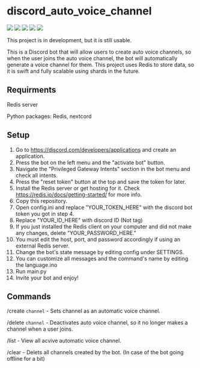 # discord_auto_voice_channel
![](https://img.shields.io/pypi/pyversions/nextcord?style=flat-square)
![](https://img.shields.io/github/release-date-pre/HongWonYul/discord_auto_voice_channel?style=flat-square)
![](https://img.shields.io/github/downloads/HongWonYul/discord_auto_voice_channel/total?style=flat-square)
![](https://img.shields.io/github/v/release/hongwonyul/discord_auto_voice_channel?include_prereleases)
![](https://img.shields.io/github/license/hongwonyul/discord_auto_voice_channel?style=flat-square)

This project is in development, but it is still usable.

This is a Discord bot that will allow users to create auto voice channels, so when the user joins the auto voice channel, the bot will automatically generate a voice channel for them.
This project uses Redis to store data, so it is swift and fully scalable using shards in the future.

## Requirments
Redis server

Python packages: Redis, nextcord

## Setup
1. Go to https://discord.com/developers/applications and create an application.
2. Press the bot on the left menu and the "activate bot" button.
3. Navigate the "Privileged Gateway Intents" section in the bot menu and check all intents.
4. Press the "reset token" button at the top and save the token for later.
5. Install the Redis server or get hosting for it. Check https://redis.io/docs/getting-started/ for more info.
5. Copy this repository.
6. Open config.ini and replace "YOUR_TOKEN_HERE" with the discord bot token you got in step 4.
7. Replace "YOUR_ID_HERE" with discord ID (Not tag)
8. If you just installed the Redis client on your computer and did not make any changes, delete "YOUR_PASSWORD_HERE."
9. You must edit the host, port, and password accordingly if using an external Redis server.
10. Change the bot's state message by editing config under SETTINGS.
11. You can customize all messages and the command's name by editing the language.ino
12. Run main.py
13. Invite your bot and enjoy!

## Commands

/create `channel` - Sets channel as an automatic voice channel.

/delete `channel` - Deactivates auto voice channel, so it no longer makes a channel when a user joins.

/list - View all acvive automatic voice channel.

/clear - Delets all channels created by the bot. (In case of the bot going offline for a bit)
